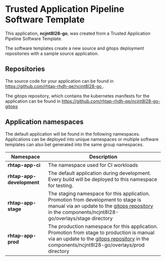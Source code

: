 # Trusted Application Pipeline Software Template

This application, **ncjnt8l28-go**, was created from a Trusted Application Pipeline Software Template.

The software templates create a new source and gitops deployment repositories with a sample source application. 

## Repositories

The source code for your application can be found in [https://github.com/rhtap-rhdh-qe/ncjnt8l28-go ](https://github.com/rhtap-rhdh-qe/ncjnt8l28-go ).
 
The gitops repository, which contains the kubernetes manifests for the application can be found in 
[https://github.com/rhtap-rhdh-qe/ncjnt8l28-go-gitops ](https://github.com/rhtap-rhdh-qe/ncjnt8l28-go-gitops ) 

## Application namespaces 

The default application will be found in the following namespaces. Applications can be deployed into unique namespaces or multiple software templates can also bet generated into the same group namespaces.  

|  Namespace   |  Description   |  
| -------- | -------- |
| **rhtap-app-ci** | The namespace used for CI workloads |
| **rhtap-app-development** | The default application during development. Every build will be deployed to this namespace for testing. |
| **rhtap-app-stage** | The staging namespace for this application. Promotion from development to stage is manual via an update to the [gitops repository](https://github.com/rhtap-rhdh-qe/ncjnt8l28-go-gitops ) in the components/ncjnt8l28-go/overlays/stage directory |
| **rhtap-app-prod** | The production namespace for this application. Promotion from stage to production is manual via an update to the [gitops repository](https://github.com/rhtap-rhdh-qe/ncjnt8l28-go-gitops ) in the components/ncjnt8l28-go/overlays/prod directory |